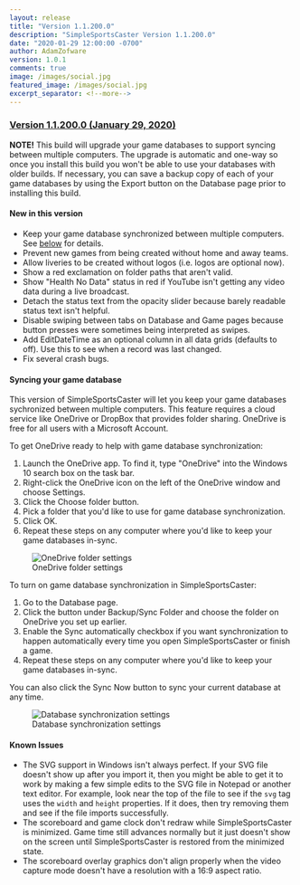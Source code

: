 ```yaml
---
layout: release
title: "Version 1.1.200.0"
description: "SimpleSportsCaster Version 1.1.200.0"
date: "2020-01-29 12:00:00 -0700"
author: AdamZofware
version: 1.0.1
comments: true
image: /images/social.jpg
featured_image: /images/social.jpg
excerpt_separator: <!--more-->
---
```


### [Version 1.1.200.0 (January 29, 2020)]({{page.url}})

**NOTE!** This build will upgrade your game databases to support syncing between multiple computers. The upgrade is automatic and one-way so once you install this build you won't be able to use your databases with older builds. If necessary, you can save a backup copy of each of your game databases by using the Export button on the Database page prior to installing this build.

#### New in this version
* Keep your game database synchronized between multiple computers. See [below](#syncing-your-game-database) for details.
* Prevent new games from being created without home and away teams.
* Allow liveries to be created without logos (i.e. logos are optional now).
* Show a red exclamation on folder paths that aren't valid.
* Show "Health No Data" status in red if YouTube isn't getting any video data during a live broadcast.
* Detach the status text from the opacity slider because barely readable status text isn't helpful.
* Disable swiping between tabs on Database and Game pages because button presses were sometimes being interpreted as swipes.
* Add EditDateTime as an optional column in all data grids (defaults to off). Use this to see when a record was last changed.
* Fix several crash bugs.

<!--more-->

#### Syncing your game database
This version of SimpleSportsCaster will let you keep your game databases sychronized between multiple computers. This feature requires a cloud service like OneDrive or DropBox that provides folder sharing. OneDrive is free for all users with a Microsoft Account.

To get OneDrive ready to help with game database synchronization:

1. Launch the OneDrive app. To find it, type "OneDrive" into the Windows 10 search box on the task bar.
2. Right-click the OneDrive icon on the left of the OneDrive window and choose Settings.
3. Click the Choose folder button.
4. Pick a folder that you'd like to use for game database synchronization.
5. Click OK.
6. Repeat these steps on any computer where you'd like to keep your game databases in-sync.

<figure>
  <img src="{{site.url}}/assets/posts/onedrive-folder-settings.png" alt="OneDrive folder settings"/>
  <figcaption>OneDrive folder settings</figcaption>
</figure>

To turn on game database synchronization in SimpleSportsCaster:

1. Go to the Database page.
2. Click the button under Backup/Sync Folder and choose the folder on OneDrive you set up earlier.
3. Enable the Sync automatically checkbox if you want synchronization to happen automatically every time you open SimpleSportsCaster or finish a game.
4. Repeat these steps on any computer where you'd like to keep your game databases in-sync.

You can also click the Sync Now button to sync your current database at any time.

<figure>
  <img src="{{site.url}}/assets/posts/database-sync.png" alt="Database synchronization settings"/>
  <figcaption>Database synchronization settings</figcaption>
</figure>


#### Known Issues
* The SVG support in Windows isn't always perfect. If your SVG file doesn't show up after you import it, then you might be able to get it to work by making a few simple edits to the SVG file in Notepad or another text editor. For example, look near the top of the file to see if the `svg` tag uses the `width` and `height` properties. If it does, then try removing them and see if the file imports successfully.
* The scoreboard and game clock don't redraw while SimpleSportsCaster is minimized. Game time still advances normally but it just doesn't show on the screen until SimpleSportsCaster is restored from the minimized state.
* The scoreboard overlay graphics don't align properly when the video capture mode doesn't have a resolution with a 16:9 aspect ratio.
